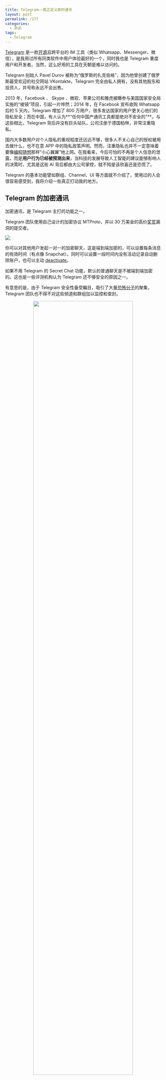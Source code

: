 ```yaml
---
title: Telegram——真正定义即时通讯
layout: post
permalink: /177
categories:
  - 杂谈
tags:
  - Telegram
---
```


[Telegram](https://telegram.org/) 是一款[开源](https://telegram.org/apps#source-code)且跨平台的 IM 工具（类似 Whatsapp、Messenger、微信），是我用过所有同类软件中用户体验最好的一个，同时我也是 Telegram 重度用户和开发者。当然，这么好用的工具在天朝是难以访问的。

Telegram 创始人 Pavel Durov 被称为“俄罗斯的扎克伯格”，因为他曾创建了俄罗斯最受欢迎的社交网站 VKontakte。Telegram 完全由私人拥有，没有其他股东和投资人，并号称永远不会出售。

2013 年，Facebook 、 Skype 、微软、苹果公司和雅虎被曝参与美国国家安全局实施的“棱镜”项目，引起一片哗然；2014 年，在 Facebook 宣布收购 Whatsapp 后的 5 天内，Telegram 增加了 800 万用户，很多发达国家的用户更关心他们的隐私安全；而在中国，有人认为**“任何中国产通讯工具都是绝对不安全的”**。与这些相比，Telegram 背后并没有巨头站队，公司注册于德国柏林，非常注重隐私。

国内大多数用户对个人隐私的重视程度还远远不够，很多人不关心自己的授权被用去做什么，也不在意 APP 中的隐私政策声明。然而，注重隐私也并不一定意味着要像[编程随想](https://github.com/programthink)那样“小心翼翼”地上网。在我看来，今后可怕的不再是个人信息的泄露，而是**用户行为已经被预测出来**，当科技的发展导致人工智能的建议能够影响人的决策时，尤其是这些 AI 背后都由大公司掌控，就不知是该欣喜还是恐慌了。

Telegram 的基本功能譬如群组、Channel、UI 等方面就不介绍了，使用过的人会很容易感受到，我将介绍一些真正打动我的地方。

## Telegram 的加密通讯

加密通讯，是 Telegram 主打的功能之一。

Telegram 团队使用自己设计的加密协议 MTProto，并以 30 万美金的高价[奖赏](https://telegram.org/blog/cryptocontest)漏洞的提交者。

![](https://ws1.sinaimg.cn/large/9cd77f2ely1fcnys7eclcj21kw0xpu0z)

你可以对其他用户发起一对一的加密聊天，这是端到端加密的，可以设置每条消息的有效时间（有点像 Snapchat）。同时可以设置一段时间内没有活动记录自动删除账户，也可以主动 [deactivate](https://my.telegram.org/auth?to=deactivate)。

如果不用 Telegram 的 Secret Chat 功能，默认的普通聊天是不被端到端加密的。这也是一些评测机构认为 Telegram 还不够安全的原因之一。

有意思的是，由于 Telegram 安全性备受瞩目，吸引了大量[恐怖分子](http://securityaffairs.co/wordpress/54787/terrorism/telegram-isis.html)的聚集，Telegram 团队也不得不对这些频道和群组加以监控和查封。

<p align="center">
<img src="https://ws1.sinaimg.cn/large/9cd77f2ely1fcnxqptjm3j20y00liq88" width="80%" >
</p>

## 特性与细节

### 轻量

在 iOS 平台上，Telegram 的安装包是 39.8 MB，而 QQ、微信分别是 131 MB 和 110 MB。

使用一段时间后，在我的手机中， Telegram 占据空间依然是 40 MB 左右，而 QQ 和微信达到了恐怖的 3 GB。

### 实时

在 Telegram 中，只要你知道对方的用户名，就可以向其发起会话，而不需要添加好友。

这在很多情景上提升了用户体验与沟通效率，达到真正的“即时通讯”。

### 全终端同步

Telegram 永远不会主动删除你的聊天记录，所有内容都会在全平台同步。

所以我会置顶一个和自己聊天的会话，当想从手机向电脑上传一些图片、文件、链接时，就会发给自己，在电脑上打开 Telegram 即可接收。最重要的是可以传输**无损图片**。

### 一个细节

当用户在电脑上有未编辑好的消息，如果有急事需要离开电脑旁（譬如上厕所）怎么办？

Telegram 告诉你什么才是真正的“即时通讯”。

<p align="center">
<img src="https://ws1.sinaimg.cn/large/9cd77f2ely1fcnzk4nlcqj21kw1dbhdw" width="100%" >
</p>

你会看到，聊天框未发送的消息，在其他平台进入时完全同步过来了，甚至光标的位置都一模一样。也就是说你可以在如厕时继续编辑刚才电脑上的消息。

Telegram 的还有很多动人的细节，值得自己去探索。接下来我介绍一个“大杀器”，那就是 Telegram 的聊天机器人平台。

## 机器人 Bot

Telegram 在 2015 年 6 月发布了自己的[机器人平台(Telegram Bot Platform)](https://telegram.org/blog/bot-revolution)，开发者可以使用官方 API 自定义属于自己的机器人，完成各种各样的功能。

Bot 的机制体现了 Telegram 开放的特性，大大丰富了 Telegram 的用法。比如你可以利用 bot ssh 登录到 VPS 上；通过 bot 来 RSS 订阅新闻或博客，发到群组里；还可以下载 YouTube 的视频等等。这些 bot 多数是开源的，所以如果有安全问题的担忧的话，你可以将其搭建在自己的 VPS 上。

有的开发者认为， IRC 的定制性更强，但我认为 Telegram Bot 机制已经足够友好了，尤其是相比国内 IM 工具而言。绝大多数需求都可以通过定制 Bot 来满足。

<p align="center">
<img src="https://ws1.sinaimg.cn/large/9cd77f2ely1fcnx2j93z4j21kw0waas2" width="100%" ><br/>

<a href="https://storebot.me">Telegram Bot 商店</a>

</p>

### LibreTaxi

[LibreTaxi](http://libretaxi.org/) 是我在 HackerNews 上发现的一个很有趣的项目，它利用 Telegram bot 完成了打车的任务，让司机和乘客直接联系，协商定价，旨在取代 Uber/Lyft 等第三方平台。我还为这个项目贡献了普通话的翻译。

<p align="center">
<img src="https://ws1.sinaimg.cn/large/9cd77f2ely1fcozupnjm7j21kw1bfx6q" width="90%" >
</p>

### GroupHub

[GroupHub_bot](https://github.com/livc/GroupHub_Bot)是我开发的机器人，也是我的第一个开源项目（其实当时是新学习了 Go，然后拿来练手）。它其实很简单，只有几十行，完成了群组收录的功能。

![](https://ws1.sinaimg.cn/large/9cd77f2ely1fcnxc867qxj21kw0xpqv8)

如果你刚刚加入 Telegram，那么你可以使用这个机器人来寻找你感兴趣的圈子，加入其中与各种 Geek、大神讨论分享。

如果你是群组的拥有者，想让你的群组被更多人知道，你也可以向我提交群组链接，我会收录到机器人当中。

有意思的是，当我在 GitHub 上发布这个项目之后，还收到了外国人的“侵权”通知，当然这是无稽之谈：

<p align="center">
<img src="https://ws1.sinaimg.cn/large/9cd77f2ely1fcoyvu8ao7j20m00iuwrt" width="70%" >
</p>

### ehForwarderBot

[ehForwarderBot](https://github.com/blueset/ehForwarderBot)能够将微信和 Telegram 连接在一起，你可以在 Telegram 上收发微信消息。同时，你还可以自己贡献代码，让它支持更多平台。

<p align="center">

<img src="https://ws1.sinaimg.cn/large/9cd77f2ely1fcnz83s42vj21kw1el1l0" width="100%" >
</p>

网上有人说：

> 阻止我用Telegram最大的敌人就是我的朋友们···

其实在国内来说 Telegram 还算小众，但它的使用者大多数是 Geek，和他们交流能学习到不少东西，因为 GFW 的存在就已经过滤了一部分用户了。综合来看利是大于弊的。

## 创建自己的 Bot

创建 Bot 非常简单，只要去找机器人老爹 [@BotFather](https://telegram.me/BotFather)  创建，你会得到一串 Token，这将是 Bot 的唯一标识，同时也不能泄露出去。

之后你可以使用喜欢的语言完成开发，GitHub 上很多开发者都对原生 API 进行了封装，比如 Python 的 [python-telegram-bot](https://github.com/python-telegram-bot/python-telegram-bot) 和 Golang 的 [telebot](https://github.com/tucnak/telebot)。
